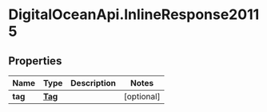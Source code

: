 # DigitalOceanApi.InlineResponse20115

## Properties
Name | Type | Description | Notes
------------ | ------------- | ------------- | -------------
**tag** | [**Tag**](Tag.md) |  | [optional] 
